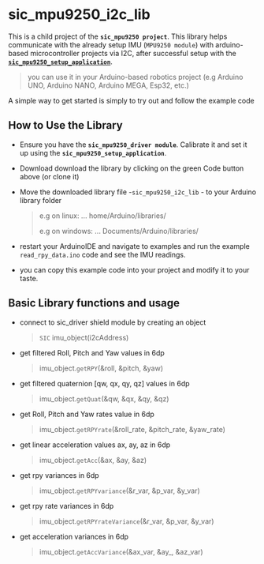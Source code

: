 # sic_mpu9250_i2c_lib
This is a child project of the **`sic_mpu9250 project`**. This library helps communicate with the already setup IMU (`MPU9250 module`) with  arduino-based microcontroller projects via I2C, after successful setup with the [**`sic_mpu9250_setup_application`**](https://github.com/samuko-things-company/sic_mpu9250_setup_application).

> you can use it in your Arduino-based robotics project (e.g Arduino UNO, Arduino NANO, Arduino MEGA, Esp32, etc.)

A simple way to get started is simply to try out and follow the example code


## How to Use the Library
- Ensure you have the **`sic_mpu9250_driver module`**. Calibrate it and set it up using the **`sic_mpu9250_setup_application`**.

- Download download the library by clicking on the green Code button above (or clone it)

- Move the downloaded library file -`sic_mpu9250_i2c_lib` - to your Arduino library folder
  > e.g on linux: ... home/Arduino/libraries/
  >
  > e.g on windows: ... Documents/Arduino/libraries/

- restart your ArduinoIDE and navigate to examples and run the example `read_rpy_data.ino` code and see the IMU readings.

- you can copy this example code into your project and modify it to your taste.


## Basic Library functions and usage

- connect to sic_driver shield module by creating an object
  > `SIC` imu_object(i2cAddress)

- get filtered Roll, Pitch and Yaw values in 6dp
  > imu_object.`getRPY`(&roll, &pitch, &yaw)

- get filtered quaternion [qw, qx, qy, qz] values in 6dp
  > imu_object.`getQuat`(&qw, &qx, &qy, &qz)

- get Roll, Pitch and Yaw rates value in 6dp
  > imu_object.`getRPYrate`(&roll_rate, &pitch_rate, &yaw_rate)

- get linear acceleration values ax, ay, az in 6dp
  > imu_object.`getAcc`(&ax, &ay, &az)

- get rpy variances in 6dp
  > imu_object.`getRPYvariance`(&r_var, &p_var, &y_var)

- get rpy rate variances in 6dp
  > imu_object.`getRPYrateVariance`(&r_var, &p_var, &y_var)

- get acceleration variances in 6dp
  > imu_object.`getAccVariance`(&ax_var, &ay_, &az_var)
